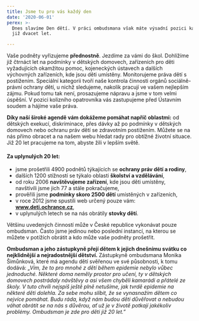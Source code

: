```yaml
---
title: Jsme tu pro vás každý den
date: '2020-06-01'
perex: >-
  Dnes slavíme Den dětí. V práci ombudsmana však máte výsadní pozici každý den
  již dvacet let.

---
```



<p>Vaše podněty vyřizujeme <strong>přednostně</strong>. Jezdíme za vámi do škol. Dohlížíme již čtrnáct let na podmínky v dětských domovech, zařízeních pro děti vyžadujících okamžitou pomoc, kojeneckých ústavech a dalších výchovných zařízeních, kde jsou děti umístěny. Monitorujeme práva dětí s postižením. Speciální kategorii tvoří naše kontrola činnosti orgánů sociálně-právní ochrany dětí, u nichž sledujeme, nakolik pracují ve vašem nejlepším zájmu. Pokud tomu tak není, prosazujeme nápravu a jsme v tom velmi úspěšní. V pozici kolizního opatrovníka vás zastupujeme&nbsp;před Ústavním soudem a hájíme&nbsp;vaše práva.</p><p><strong>Díky naší široké agendě vám dokážeme pomáhat napříč oblastmi:</strong> od dětských exekucí, diskriminace, přes dávky až po podmínky v dětských domovech nebo ochranu práv dětí se zdravotním postižením. Můžete&nbsp;se na nás&nbsp;přímo obracet a na našem webu hledat&nbsp;rady pro obtížné životní situace. Již 20 let pracujeme na tom, abyste žili v lepším světě.</p><h4>Za uplynulých 20 let:</h4><ul><li>jsme prošetřili 4900 podnětů týkajících se <strong>ochrany práv dětí a rodiny</strong>,</li><li>dalších 1200 stížností se týkalo oblasti <strong>školství a vzdělávání</strong>,</li><li>od roku 2006 <strong>navštěvujeme zařízení</strong>, kde jsou děti umístěny,<br />navštívili jsme jich 77 a stále pokračujeme,</li><li>prověřili jsme <strong>podmínky skoro 2500 dětí</strong> umístěných v zařízeních,</li><li>v roce 2012 jsme spustili web určený pouze vám: <a href="http://www.deti.ochrance.cz"><strong>www.deti.ochrance.cz</strong></a>,</li><li>v uplynulých letech se na nás obrátily <strong>stovky dětí</strong>.</li></ul><p>Většinu uvedených činností může v České republice vykonávat pouze ombudsman. Často jsme jedinou nebo poslední instancí, na kterou se můžete v potížích&nbsp;obrátit a kdo může vaše podněty prošetřit.</p><p><strong>Ombudsman a jeho zástupkyně přejí dětem k jejich dnešnímu svátku co nejklidnější a nejradostnější dětství.</strong> Zástupkyně ombudsmana Monika Šimůnková, které má agendu dětí svěřenou ve své působnosti, k tomu dodává: <em>„Vím, že to pro mnohé z dětí během epidemie nebylo vůbec jednoduché. Některé doma neměly prostor pro učení, ty v dětských domovech postrádaly návštěvy a asi všem chyběli kamarádi a přátelé ze školy. V tuto chvíli nejspíš ještě plně netušíme, jak tvrdě epidemie na některé děti dolehla. Za sebe mohu slíbit, že se vynasnažím dětem co nejvíce pomáhat. Budu ráda, když nám budou děti důvěřovat a nebudou váhat obrátit se na nás s důvěrou, ať už je v životě potkají jakékoliv problémy. Ombudsman je zde pro děti již 20 let.”</em> </p>

